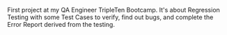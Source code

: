 First project at my QA Engineer TripleTen Bootcamp.
It's about Regression Testing with some Test Cases to verify, find out bugs, and complete the Error Report derived from the testing.
